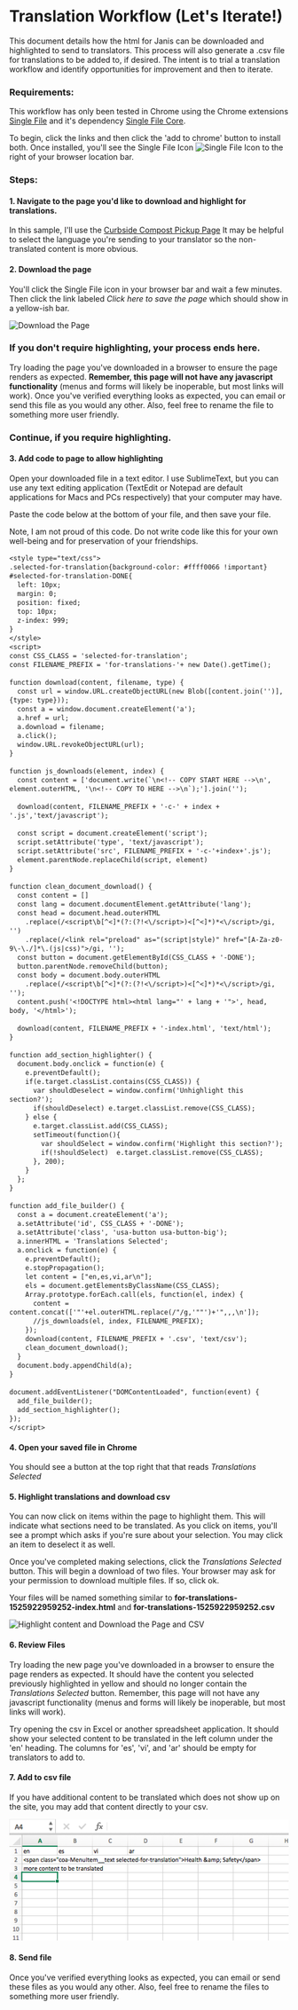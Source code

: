 # Translation Workflow (Let's Iterate!)

This document details how the html for Janis can be downloaded and highlighted to send to translators. This process will also generate a .csv file for translations to be added to, if desired. The intent is to trial a translation workflow and identify opportunities for improvement and then to iterate. 

### Requirements: 

This workflow has only been tested in Chrome using the Chrome extensions 
[Single File](https://chrome.google.com/webstore/detail/singlefile/mpiodijhokgodhhofbcjdecpffjipkle?hl=en)
and it's dependency [Single File Core](https://chrome.google.com/webstore/detail/singlefile-core/jemlklgaibiijojffihnhieihhagocma?hl=en). 

To begin, click the links and then click the 'add to chrome' button to install both. 
Once installed, you'll see the Single File Icon ![Single File Icon](https://raw.githubusercontent.com/gildas-lormeau/SingleFile/master/WebContent/ui/resources/icon_19.png) to the right of your browser location bar.

### Steps:

#### 1. Navigate to the page you'd like to download and highlight for translations.
In this sample, I'll use the [Curbside Compost Pickup Page](http://alpha.austin.gov/services/compost-pickup)
It may be helpful to select the language you're sending to your translator so the non-translated content is more obvious.

#### 2. Download the page 
You'll click the Single File icon in your browser bar and wait a few minutes. 
Then click the link labeled *Click here to save the page* which should show in a yellow-ish bar. 

![Download the Page](./images/translation_workflow_2.gif)
  
### If you don't require highlighting, your process ends here. 
Try loading the page you've downloaded in a browser to ensure the page renders as expected.
**Remember, this page will not have any javascript functionality** (menus and forms will likely be inoperable, but most links will work).
Once you've verified everything looks as expected, you can email or send this file as you would any other. Also, feel free to rename the file to something more user friendly.

### Continue, if you require highlighting. 

#### 3. Add code to page to allow highlighting
Open your downloaded file in a text editor. I use SublimeText, but you can use any text editing application (TextEdit or Notepad are default applications for Macs and PCs respectively) that your computer may have.

Paste the code below at the bottom of your file, and then save your file. 

Note, I am not proud of this code. Do not write code like this for your own well-being and for preservation of your friendships.

```
<style type="text/css">
.selected-for-translation{background-color: #ffff0066 !important}
#selected-for-translation-DONE{
  left: 10px;
  margin: 0;
  position: fixed;
  top: 10px;
  z-index: 999;
}
</style>
<script>
const CSS_CLASS = 'selected-for-translation';
const FILENAME_PREFIX = 'for-translations-'+ new Date().getTime();

function download(content, filename, type) {
  const url = window.URL.createObjectURL(new Blob([content.join('')], {type: type}));
  const a = window.document.createElement('a');
  a.href = url;
  a.download = filename;
  a.click();
  window.URL.revokeObjectURL(url);
}

function js_downloads(element, index) {
  const content = ['document.write(`\n<!-- COPY START HERE -->\n', element.outerHTML, '\n<!-- COPY TO HERE -->\n`);'].join('');

  download(content, FILENAME_PREFIX + '-c-' + index + '.js','text/javascript');
  
  const script = document.createElement('script');
  script.setAttribute('type', 'text/javascript');
  script.setAttribute('src', FILENAME_PREFIX + '-c-'+index+'.js');
  element.parentNode.replaceChild(script, element)
}

function clean_document_download() {
  const content = []
  const lang = document.documentElement.getAttribute('lang');
  const head = document.head.outerHTML
    .replace(/<script\b[^<]*(?:(?!<\/script>)<[^<]*)*<\/script>/gi, '')
    .replace(/<link rel="preload" as="(script|style)" href="[A-Za-z0-9\-\./]*\.(js|css)">/gi, '');
  const button = document.getElementById(CSS_CLASS + '-DONE');
  button.parentNode.removeChild(button);
  const body = document.body.outerHTML
    .replace(/<script\b[^<]*(?:(?!<\/script>)<[^<]*)*<\/script>/gi, '');
  content.push('<!DOCTYPE html><html lang="' + lang + '">', head, body, '</html>');

  download(content, FILENAME_PREFIX + '-index.html', 'text/html');
}

function add_section_highlighter() {
  document.body.onclick = function(e) {
    e.preventDefault();
    if(e.target.classList.contains(CSS_CLASS)) {
      var shouldDeselect = window.confirm('Unhighlight this section?');
      if(shouldDeselect) e.target.classList.remove(CSS_CLASS);
    } else {
      e.target.classList.add(CSS_CLASS);
      setTimeout(function(){
        var shouldSelect = window.confirm('Highlight this section?');
        if(!shouldSelect)  e.target.classList.remove(CSS_CLASS);
      }, 200);
    }
  };
}

function add_file_builder() {
  const a = document.createElement('a');
  a.setAttribute('id', CSS_CLASS + '-DONE');
  a.setAttribute('class', 'usa-button usa-button-big');
  a.innerHTML = 'Translations Selected';
  a.onclick = function(e) {
    e.preventDefault();
    e.stopPropagation();
    let content = ["en,es,vi,ar\n"];
    els = document.getElementsByClassName(CSS_CLASS);
    Array.prototype.forEach.call(els, function(el, index) {
      content = content.concat(['"'+el.outerHTML.replace(/"/g,'""')+'",,,\n']);
      //js_downloads(el, index, FILENAME_PREFIX);
    });
    download(content, FILENAME_PREFIX + '.csv', 'text/csv');
    clean_document_download();
  }
  document.body.appendChild(a);
}

document.addEventListener("DOMContentLoaded", function(event) { 
  add_file_builder();
  add_section_highlighter();
});
</script>
```

#### 4. Open your saved file in Chrome
You should see a button at the top right that that reads *Translations Selected*

#### 5. Highlight translations and download csv
You can now click on items within the page to highlight them. This will indicate what sections need to be translated.
As you click on items, you'll see a prompt which asks if you're sure about your selection. You may click an item to deselect it as well. 

Once you've completed making selections, click the *Translations Selected* button. This will begin a download of two files. Your browser may ask for your permission to download multiple files. If so, click ok.

Your files will be named something similar to **for-translations-1525922959252-index.html** and **for-translations-1525922959252.csv**

![Highlight content and Download the Page and CSV](./images/translation_workflow_5.gif)

#### 6. Review Files
Try loading the new page you've downloaded in a browser to ensure the page renders as expected. It should have the content you selected previously highlighted in yellow and should no longer contain the *Translations Selected* button. Remember, this page will not have any javascript functionality (menus and forms will likely be inoperable, but most links will work). 

Try opening the csv in Excel or another spreadsheet application. It should show your selected content to be translated in the left column under the 'en' heading. The columns for 'es', 'vi', and 'ar' should be empty for translators to add to.

#### 7. Add to csv file
If you have additional content to be translated which does not show up on the site, you may add that content directly to your csv. 

![Update csv](./images/translation_workflow_7.png)

#### 8. Send file
Once you've verified everything looks as expected, you can email or send these files as you would any other. Also, feel free to rename the files to something more user friendly.



